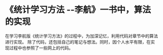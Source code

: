 # 《统计学习方法 --李航》一书中，算法的实现
在学习李航版《统计学习方法》的过程中，为加深记忆，利用代码对章节中的算法进行实现。
除了代码，还包括自己的笔记与想法。同时，因个人水平有限，在实现过程中也参照了一些网上的代码。
